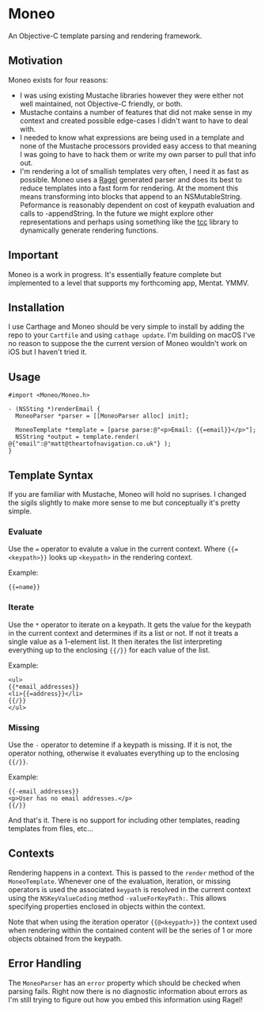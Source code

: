 #  Moneo

An Objective-C template parsing and rendering framework.

## Motivation

Moneo exists for four reasons:

* I was using existing Mustache libraries however they were either not well maintained, not Objective-C friendly, or both.
* Mustache contains a number of features that did not make sense in my context and created possible edge-cases I didn't want to have to deal with.
* I needed to know what expressions are being used in a template and none of the Mustache processors provided easy access to that meaning I was going to have to hack them or write my own parser to pull that info out.
* I'm rendering a lot of smallish templates very often, I need it as fast as possible. Moneo uses a [Ragel](http://www.colm.net/open-source/ragel/) generated parser and does its best to reduce templates into a fast form for rendering. At the moment this means transforming into blocks that append to an NSMutableString. Peformance is reasonably dependent on cost of keypath evaluation and calls to -appendString. In the future we might explore other representations and perhaps using something like the [tcc](https://bellard.org/tcc/) library to dynamically generate rendering functions.

## Important

Moneo is a work in progress. It's essentially feature complete but implemented to a level that supports my forthcoming app, Mentat. YMMV.

## Installation

I use Carthage and Moneo should be very simple to install by adding the repo to your `Cartfile` and using `cathage update`. I'm building on macOS I've no reason to suppose the the current version of Moneo wouldn't work on iOS but I haven't tried it.

## Usage

~~~~
#import <Moneo/Moneo.h>

- (NSSting *)renderEmail {
  MoneoParser *parser = [[MoneoParser alloc] init];

  MoneoTemplate *template = [parse parse:@"<p>Email: {{=email}}</p>"];
  NSString *output = template.render( @{"email":@"matt@theartofnavigation.co.uk"} );
}
~~~~

## Template Syntax

If you are familiar with Mustache, Moneo will hold no suprises. I changed the sigils slightly to make more sense to me but conceptually it's pretty simple.

### Evaluate

Use the `=` operator to evalute a value in the current context. Where  `{{=<keypath>}}` looks up `<keypath>` in the rendering context.

Example:

~~~~
{{=name}}
~~~~

### Iterate

Use the `*` operator to iterate on a keypath. It gets the value for the keypath in the current context and determines if its a list or not. If not it treats a single value as a 1-element list. It then iterates the list interpreting everything up to the enclosing `{{/}}` for each value of the list.

Example:

~~~~
<ul>
{{*email_addresses}}
<li>{{=address}}</li>
{{/}}
</ul>
~~~~

### Missing

Use the `-` operator to detemine if  a keypath is missing. If it is not, the operator nothing, otherwise it evaluates everything up to the enclosing `{{/}}`.

Example:

~~~~
{{-email_addresses}}
<p>User has no email addresses.</p>
{{/}}
~~~~

And that's it. There is no support for including other templates, reading templates from files, etc…

## Contexts

Rendering happens in a context. This is passed to the `render` method of the `MoneoTemplate`. Whenever one of the evaluation, iteration, or missing operators is used the associated `keypath` is resolved in the current context using the `NSKeyValueCoding` method `-valueForKeyPath:`. This allows specifying properties enclosed in objects within the context.

Note that when using the iteration operator `{{@<keypath>}}` the context used when rendering within the contained content will be the series of 1 or more objects obtained from the keypath. 

## Error Handling

The `MoneoParser` has an `error` property which should be checked when parsing fails. Right now there is no diagnostic information about errors as I'm still trying to figure out how you embed this information using Ragel!
